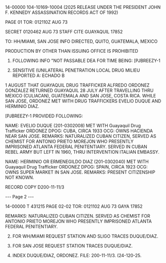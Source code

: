 14-00000
104-10169-10004 (2025 RELEASE UNDER THE PRESIDENT JOHN F. KENNEDY ASSASSINATION RECORDS ACT OF 1992)

PAGE 01
TOR: 012110Z AUG 73

SECRET 0120462 AUG 73 STAFF
CITE GUAYAQUIL 17852

TO: HH/MIAMI, SAN JOSE INFO DIRECTED, QUITO, GUATEMALA, MEXICO

PRODUCTION BY OTHER THAN ISSUING OFFICE IS PROHIBITED

1. FOLLOWING INFO "NOT PASSABLE DEA FOR TIME BEING: [PJBREEZY-1

2. SENSITIVE (UNILATERAL PENETRATION LOCAL DRUG MILIEU REPORTED A: ECHADO B

1 AUGUST THAT GUAYAQUIL DRUG TRAFFICKER ALFREDO ORDONEZ GONZALEZ RETURNED GUAYAQUIL 28 JULY AFTER TRAVELLING THRU MEXICO (CULIACAN), GUATEMALA AND SAN JOSE, COSTA RICA. WHILE SAN JOSE, ORDONEZ MET WITH DRUG TRAFFICKERS EVELIO DUQUE AND HERMINIO DIAZ.

[PJBREEZY-1 PROVIDED FOLLOWING:

NAME: EVELIO DUQUE (201-0302008) MET WITH Guayaquil Drug Trafficker ORDONEZ
DPOG: CUBA, CIRCA 1933
OCG: OWNS HACIENDA NEAR SAN JOSE.
REMARKS: NATURALIZED CUBAN CITIZEN, SERVED AS CHEMIST FOR ANTONIO PRIETO MOREJON WHO PRESENTLY IMPRISONED ATLANTA FEDERAL PENITENTIARY. SERVED IN CUBAN REBEL ARMY BUT LEFT IN 1960, THRU INTERVENTION ITALIAN EMBASSY.

NAME: HERMINIO OR ERMENEGILDO DIAZ (201-0302040) MET WITH Guayaquil Drug Trafficker ORDONEZ
DPOG: SPAIN, CIRCA 1923
OCG: OWNS SUPER MARKET IN SAN JOSE.
REMARKS: PRESENT CITIZENSHIP NOT KNOWN.

RECORD COPY
D200-11-11/3

--- Page 2 ---

14-00000
T 431215 PAGE 02-02
TOR: 0121102 AUG 73 GAYA 17852

REMARKS: NATURALIZED CUBAN CITIZEN. SERVED AS CHEMIST FOR ANTONIO PRIETO MOREJON WHO PRESENTLY IMPRISONED ATLANTA FEDERAL PENITENTIARY.

2. FOR WH/MIAMI REQUEST STATION AND SLIGO TRACES DUQUE/DIAZ.

3. FOR SAN JOSE REQUEST STATION TRACES DUQUE/DIAZ.

4. INDEX DUQUE/DIAZ, ORDONEZ. FILE: 200-11-11/3. (24-120-25.
